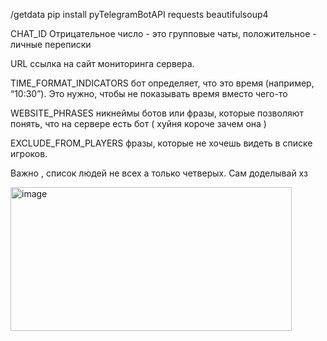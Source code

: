 /getdata
pip install pyTelegramBotAPI requests beautifulsoup4

CHAT_ID Отрицательное число - это групповые чаты, положительное - личные переписки

URL ссылка на сайт мониторинга сервера.

TIME_FORMAT_INDICATORS бот определяет, что это время (например, “10:30”). Это нужно, чтобы не показывать время вместо чего-то

WEBSITE_PHRASES никнеймы ботов или фразы, которые позволяют понять, что на сервере есть бот ( хуйня короче зачем она )

EXCLUDE_FROM_PLAYERS фразы, которые не хочешь видеть в списке игроков.

Важно , список людей не всех а только четверых. Сам доделывай хз


<img width="450" height="230" alt="image" src="https://github.com/user-attachments/assets/c5da26f6-4d54-4e17-a3c3-2e76bb8664f2" />

